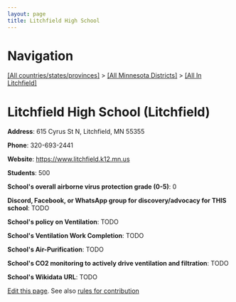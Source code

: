 ```yaml
---
layout: page
title: Litchfield High School
---
```

# Navigation

[[All countries/states/provinces]](../../..) > [[All Minnesota Districts]](../..) > [[All In Litchfield]](..)

# Litchfield High School (Litchfield)

**Address**: 615 Cyrus St N, Litchfield, MN 55355

**Phone**: 320-693-2441

**Website**: <https://www.litchfield.k12.mn.us>

**Students**: 500

**School's overall airborne virus protection grade (0-5)**: 0

**Discord, Facebook, or WhatsApp group for discovery/advocacy for THIS school**: TODO

**School's policy on Ventilation**: TODO

**School's Ventilation Work Completion**: TODO

**School's Air-Purification**: TODO

**School's CO2 monitoring to actively drive ventilation and filtration**: TODO

**School's Wikidata URL**: TODO


[Edit this page](https://github.com/ventilate-schools/MN/edit/main/./Litchfield/Litchfield_High_School.md). See also [rules for contribution](../../../contribution-rules/)